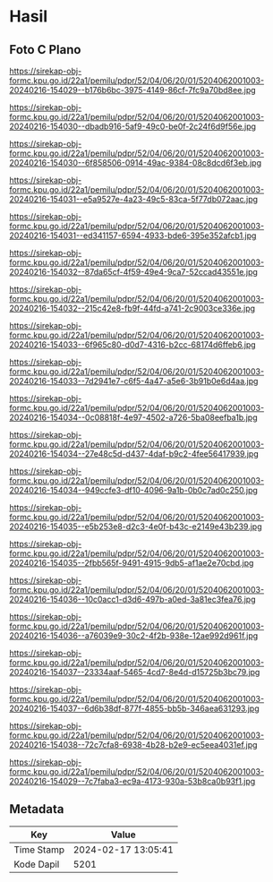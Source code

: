 # Hasil

## Foto C Plano

https://sirekap-obj-formc.kpu.go.id/22a1/pemilu/pdpr/52/04/06/20/01/5204062001003-20240216-154029--b176b6bc-3975-4149-86cf-7fc9a70bd8ee.jpg

https://sirekap-obj-formc.kpu.go.id/22a1/pemilu/pdpr/52/04/06/20/01/5204062001003-20240216-154030--dbadb916-5af9-49c0-be0f-2c24f6d9f56e.jpg

https://sirekap-obj-formc.kpu.go.id/22a1/pemilu/pdpr/52/04/06/20/01/5204062001003-20240216-154030--6f858506-0914-49ac-9384-08c8dcd6f3eb.jpg

https://sirekap-obj-formc.kpu.go.id/22a1/pemilu/pdpr/52/04/06/20/01/5204062001003-20240216-154031--e5a9527e-4a23-49c5-83ca-5f77db072aac.jpg

https://sirekap-obj-formc.kpu.go.id/22a1/pemilu/pdpr/52/04/06/20/01/5204062001003-20240216-154031--ed341157-6594-4933-bde6-395e352afcb1.jpg

https://sirekap-obj-formc.kpu.go.id/22a1/pemilu/pdpr/52/04/06/20/01/5204062001003-20240216-154032--87da65cf-4f59-49e4-9ca7-52ccad43551e.jpg

https://sirekap-obj-formc.kpu.go.id/22a1/pemilu/pdpr/52/04/06/20/01/5204062001003-20240216-154032--215c42e8-fb9f-44fd-a741-2c9003ce336e.jpg

https://sirekap-obj-formc.kpu.go.id/22a1/pemilu/pdpr/52/04/06/20/01/5204062001003-20240216-154033--6f965c80-d0d7-4316-b2cc-68174d6ffeb6.jpg

https://sirekap-obj-formc.kpu.go.id/22a1/pemilu/pdpr/52/04/06/20/01/5204062001003-20240216-154033--7d2941e7-c6f5-4a47-a5e6-3b91b0e6d4aa.jpg

https://sirekap-obj-formc.kpu.go.id/22a1/pemilu/pdpr/52/04/06/20/01/5204062001003-20240216-154034--0c08818f-4e97-4502-a726-5ba08eefba1b.jpg

https://sirekap-obj-formc.kpu.go.id/22a1/pemilu/pdpr/52/04/06/20/01/5204062001003-20240216-154034--27e48c5d-d437-4daf-b9c2-4fee56417939.jpg

https://sirekap-obj-formc.kpu.go.id/22a1/pemilu/pdpr/52/04/06/20/01/5204062001003-20240216-154034--949ccfe3-df10-4096-9a1b-0b0c7ad0c250.jpg

https://sirekap-obj-formc.kpu.go.id/22a1/pemilu/pdpr/52/04/06/20/01/5204062001003-20240216-154035--e5b253e8-d2c3-4e0f-b43c-e2149e43b239.jpg

https://sirekap-obj-formc.kpu.go.id/22a1/pemilu/pdpr/52/04/06/20/01/5204062001003-20240216-154035--2fbb565f-9491-4915-9db5-af1ae2e70cbd.jpg

https://sirekap-obj-formc.kpu.go.id/22a1/pemilu/pdpr/52/04/06/20/01/5204062001003-20240216-154036--10c0acc1-d3d6-497b-a0ed-3a81ec3fea76.jpg

https://sirekap-obj-formc.kpu.go.id/22a1/pemilu/pdpr/52/04/06/20/01/5204062001003-20240216-154036--a76039e9-30c2-4f2b-938e-12ae992d961f.jpg

https://sirekap-obj-formc.kpu.go.id/22a1/pemilu/pdpr/52/04/06/20/01/5204062001003-20240216-154037--23334aaf-5465-4cd7-8e4d-d15725b3bc79.jpg

https://sirekap-obj-formc.kpu.go.id/22a1/pemilu/pdpr/52/04/06/20/01/5204062001003-20240216-154037--6d6b38df-877f-4855-bb5b-346aea631293.jpg

https://sirekap-obj-formc.kpu.go.id/22a1/pemilu/pdpr/52/04/06/20/01/5204062001003-20240216-154038--72c7cfa8-6938-4b28-b2e9-ec5eea4031ef.jpg

https://sirekap-obj-formc.kpu.go.id/22a1/pemilu/pdpr/52/04/06/20/01/5204062001003-20240216-154029--7c7faba3-ec9a-4173-930a-53b8ca0b93f1.jpg


## Metadata

| Key        | Value               |
| ---------- | ------------------- |
| Time Stamp | 2024-02-17 13:05:41 |
| Kode Dapil | 5201                |




